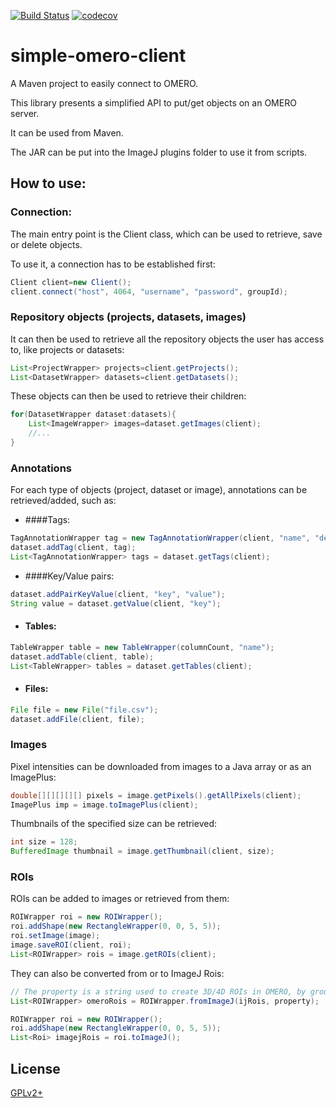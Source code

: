 [![Build Status](https://travis-ci.com/GReD-Clermont/simple-omero-client.svg?branch=master)](https://travis-ci.com/GReD-Clermont/simple-omero-client) [![codecov](https://codecov.io/gh/GReD-Clermont/simple-omero-client/branch/master/graph/badge.svg)](https://codecov.io/gh/GReD-Clermont/simple-omero-client)

# simple-omero-client

A Maven project to easily connect to OMERO.

This library presents a simplified API to put/get objects on an OMERO server. 
<p>It can be used from Maven.
<p>The JAR can be put into the ImageJ plugins folder to use it from scripts.


## How to use:


### Connection:
The main entry point is the Client class, which can be used to retrieve, save or delete objects.

<p>To use it, a connection has to be established first:

```java
Client client=new Client();
client.connect("host", 4064, "username", "password", groupId);
```

### Repository objects (projects, datasets, images)

It can then be used to retrieve all the repository objects the user has access to, like projects or datasets:

```java
List<ProjectWrapper> projects=client.getProjects();
List<DatasetWrapper> datasets=client.getDatasets();
```

These objects can then be used to retrieve their children:

```java
for(DatasetWrapper dataset:datasets){
    List<ImageWrapper> images=dataset.getImages(client);
    //...
}
```

### Annotations

For each type of objects (project, dataset or image), annotations can be retrieved/added, such as:

* ####Tags:

```java
TagAnnotationWrapper tag = new TagAnnotationWrapper(client, "name", "description");
dataset.addTag(client, tag);
List<TagAnnotationWrapper> tags = dataset.getTags(client);
```

* ####Key/Value pairs:

```java
dataset.addPairKeyValue(client, "key", "value");
String value = dataset.getValue(client, "key");
```

* #### Tables:

```java
TableWrapper table = new TableWrapper(columnCount, "name");
dataset.addTable(client, table);
List<TableWrapper> tables = dataset.getTables(client);
```

* #### Files:

```java
File file = new File("file.csv");
dataset.addFile(client, file);
```

### Images

Pixel intensities can be downloaded from images to a Java array or as an ImagePlus:

```java
double[][][][][] pixels = image.getPixels().getAllPixels(client);
ImagePlus imp = image.toImagePlus(client);
```

Thumbnails of the specified size can be retrieved:

```java
int size = 128;
BufferedImage thumbnail = image.getThumbnail(client, size);
```

### ROIs

ROIs can be added to images or retrieved from them:

```java
ROIWrapper roi = new ROIWrapper();
roi.addShape(new RectangleWrapper(0, 0, 5, 5));
roi.setImage(image);
image.saveROI(client, roi);
List<ROIWrapper> rois = image.getROIs(client);
```

They can also be converted from or to ImageJ Rois:

```java
// The property is a string used to create 3D/4D ROIs in OMERO, by grouping shapes sharing the same value
List<ROIWrapper> omeroRois = ROIWrapper.fromImageJ(ijRois, property);

ROIWrapper roi = new ROIWrapper();
roi.addShape(new RectangleWrapper(0, 0, 5, 5));
List<Roi> imagejRois = roi.toImageJ();
```

## License
[GPLv2+](https://choosealicense.com/licenses/gpl-2.0/)